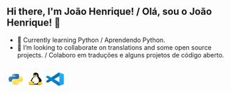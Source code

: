 ## Hi there, I'm João Henrique! / Olá, sou o João Henrique! 👋



- 🌱 Currently learning Python / Aprendendo Python.
- 👯 I’m looking to collaborate on translations and some open source projects. / Colaboro em traduções e alguns projetos de código aberto.

<div style="display: inline_block"><br>
  <img align="center" alt="Rafa-Python" height="30" width="40" src="https://raw.githubusercontent.com/devicons/devicon/master/icons/python/python-original.svg">
  <img align="center" alt="Rafa-Python" height="30" width="40" src="https://raw.githubusercontent.com/devicons/devicon/master/icons/linux/linux-original.svg">
  <img align="center" alt="Rafa-Python" height="30" width="40" src="https://raw.githubusercontent.com/devicons/devicon/master/icons/vscode/vscode-original.svg">
</div>


